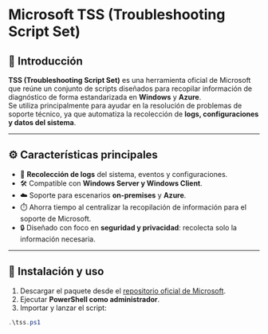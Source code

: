 # Microsoft TSS (Troubleshooting Script Set)

## 📌 Introducción
**TSS (Troubleshooting Script Set)** es una herramienta oficial de Microsoft que reúne un conjunto de scripts diseñados para recopilar información de diagnóstico de forma estandarizada en **Windows** y **Azure**.  
Se utiliza principalmente para ayudar en la resolución de problemas de soporte técnico, ya que automatiza la recolección de **logs, configuraciones y datos del sistema**.

---

## ⚙️ Características principales
- 📄 **Recolección de logs** del sistema, eventos y configuraciones.  
- 🛠️ Compatible con **Windows Server y Windows Client**.  
- ☁️ Soporte para escenarios **on-premises** y **Azure**.  
- ⏱️ Ahorra tiempo al centralizar la recopilación de información para el soporte de Microsoft.  
- 🔒 Diseñado con foco en **seguridad y privacidad**: recolecta solo la información necesaria.

---

## 🚀 Instalación y uso
1. Descargar el paquete desde el [repositorio oficial de Microsoft](https://learn.microsoft.com/en-us/troubleshoot/windows-client/windows-client-others/tss).  
2. Ejecutar **PowerShell como administrador**.  
3. Importar y lanzar el script:  

```powershell
.\tss.ps1
